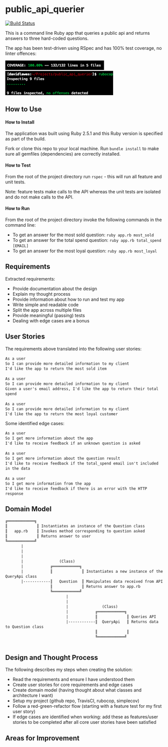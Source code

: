 # public_api_querier

[![Build Status](https://travis-ci.org/DaveLawes/public_api_querier.svg?branch=master)](https://travis-ci.org/DaveLawes/public_api_querier)

This is a command line Ruby app that queries a public api and returns answers to three hard-coded questions. 

The app has been test-driven using RSpec and has 100% test coverage, no linter offences:

<img src="/public/test_coverage.png">
<img src="/public/linter.png">

## How to Use

#### How to Install

The application was built using Ruby 2.5.1 and this Ruby version is specified as part of the build.

Fork or clone this repo to your local machine. Run `bundle install` to make sure all gemfiles (dependencies) are correctly installed.

#### How to Test

From the root of the project directory run `rspec` - this will run all feature and unit tests.

Note: feature tests make calls to the API whereas the unit tests are isolated and do not make calls to the API.

#### How to Run

From the root of the project directory invoke the following commands in the command line:

- To get an answer for the most sold question: `ruby app.rb most_sold`
- To get an answer for the total spend question: `ruby app.rb total_spend [EMAIL]`
- To get an answer for the most loyal question: `ruby app.rb most_loyal`

## Requirements

Extracted requirements:
- Provide documentation about the design
- Explain my thought process
- Provide information about how to run and test my app
- Write simple and readable code
- Split the app across multiple files
- Provide meaningful (passing) tests
- Dealing with edge cases are a bonus

## User Stories

The requirements above translated into the following user stories:

```
As a user
So I can provide more detailed information to my client
I'd like the app to return the most sold item

As a user
So I can provide more detailed information to my client
Given a user's email address, I'd like the app to return their total spend

As a user
So I can provide more detailed information to my client
I'd like the app to return the most loyal customer
```

Some identified edge cases:

```
As a user
So I get more information about the app
I'd like to receive feedback if an unknown question is asked

As a user
So I get more information about the question result
I'd like to receive feedback if the total_spend email isn't included in the data

As a user
So I get more information from the app
I'd like to receive feedback if there is an error with the HTTP response
```

## Domain Model

```
╔════════════╗  
║             ║ Instantiates an instance of the Question class
║   app.rb    ║ Invokes method corresponding to question asked     
║             ║ Returns answer to user
╚════════════╝
       |
       |
       |
       |                (Class)
       |            ╔════════════╗
       |            ║             ║ Instantiates a new instance of the QueryApi class
       |------------║   Question  ║ Manipulates data received from API
                    ║             ║ Returns answer to app.rb
                    ╚════════════╝
                           |
                           |
                           |               (Class)              
                           |            ╔════════════╗     
                           |            ║             ║ Queries API  
                           |------------║  QueryApi   ║ Returns data to Question class
                                        ║             ║    
                                        ╚════════════╝ 
                                         
```

## Design and Thought Process

The following describes my steps when creating the solution:
- Read the requirements and ensure I have understood them
- Create user stories for core requirements and edge cases
- Create domain model (having thought about what classes and architecture I want)
- Setup my project (github repo, TravisCI, rubocop, simplecov)
- Follow a red-green-refactor flow (starting with a feature test for my first user story)
- If edge cases are identified when working: add these as features/user stories to be completed after all core user stories have been satisfied

## Areas for Improvement

